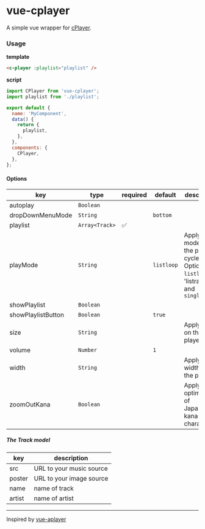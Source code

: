 # vue-cplayer

A simple vue wrapper for [cPlayer](https://github.com/MoePlayer/cPlayer).

### Usage

__template__

```html
<c-player :playlist="playlist" />
```

__script__

```js
import CPlayer from 'vue-cplayer';
import playlist from './playlist';

export default {
  name: 'MyComponent',
  data() {
    return {
      playlist,
    },
  },
  components: {
    CPlayer,
  },
};
```

#### Options

key                | type           | required           | default    | description
---                | ---            | ---                | ---        | ---
autoplay           | `Boolean`      |                    |            |
dropDownMenuMode   | `String`       |                    | `bottom`   |
playlist           | `Array<Track>` | :white_check_mark: |            |
playMode           | `String`       |                    | `listloop` | Apply a mode on the play cycle. Options: `listloop`, 'listrandom', and `singlecycle`
showPlaylist       | `Boolean`      |                    |            |
showPlaylistButton | `Boolean`      |                    | `true`     |
size               | `String`       |                    |            | Apply a size on the player
volume             | `Number`       |                    | `1`        |
width              | `String`       |                    |            | Apply a width on the player
zoomOutKana        | `Boolean`      |                    |            | Apply optimization of Japanese kana characters

##### The Track model

key    | description
---    | ---
src    | URL to your music source
poster | URL to your image source
name   | name of track
artist | name of artist

---

Inspired by [vue-aplayer](https://github.com/SevenOutman/vue-aplayer)
